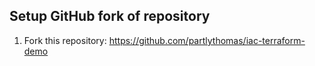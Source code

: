 ## Setup GitHub fork of repository
1. Fork this repository: https://github.com/partlythomas/iac-terraform-demo
